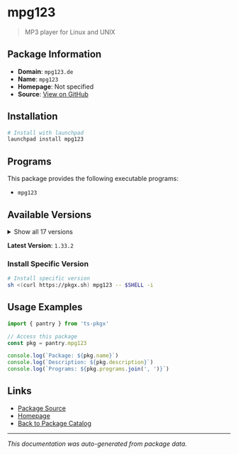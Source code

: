 # mpg123

> MP3 player for Linux and UNIX

## Package Information

- **Domain**: `mpg123.de`
- **Name**: `mpg123`
- **Homepage**: Not specified
- **Source**: [View on GitHub](https://github.com/pkgxdev/pantry/tree/main/projects/mpg123.de/package.yml)

## Installation

```bash
# Install with launchpad
launchpad install mpg123
```

## Programs

This package provides the following executable programs:

- `mpg123`

## Available Versions

<details>
<summary>Show all 17 versions</summary>

- `1.33.2`, `1.33.1`, `1.33.0`, `1.32.11`, `1.32.10`
- `1.32.9`, `1.32.8`, `1.32.7`, `1.32.6`, `1.32.5`
- `1.32.4`, `1.32.3`, `1.32.2`, `1.32.1`, `1.32.0`
- `1.31.4`, `1.31.2`

</details>

**Latest Version**: `1.33.2`

### Install Specific Version

```bash
# Install specific version
sh <(curl https://pkgx.sh) mpg123 -- $SHELL -i
```

## Usage Examples

```typescript
import { pantry } from 'ts-pkgx'

// Access this package
const pkg = pantry.mpg123

console.log(`Package: ${pkg.name}`)
console.log(`Description: ${pkg.description}`)
console.log(`Programs: ${pkg.programs.join(', ')}`)
```

## Links

- [Package Source](https://github.com/pkgxdev/pantry/tree/main/projects/mpg123.de/package.yml)
- [Homepage](#)
- [Back to Package Catalog](../../package-catalog.md)

---

*This documentation was auto-generated from package data.*
